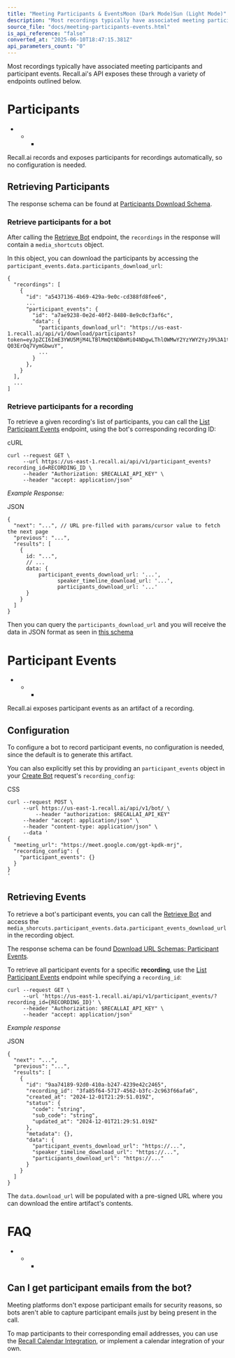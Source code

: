 ```yaml
---
title: "Meeting Participants & EventsMoon (Dark Mode)Sun (Light Mode)"
description: "Most recordings typically have associated meeting participants and participant events. Recall.ai's API exposes these through a variety of endpoints outlined below. Participants Recall.ai records and exposes participants for recordings automatically, so no configuration is needed. Retrieving Particip..."
source_file: "docs/meeting-participants-events.html"
is_api_reference: "false"
converted_at: "2025-06-10T18:47:15.381Z"
api_parameters_count: "0"
---
```

Most recordings typically have associated meeting participants and participant events. Recall.ai's API exposes these through a variety of endpoints outlined below.

# Participants

[](#participants)
- * *

Recall.ai records and exposes participants for recordings automatically, so no configuration is needed.

## Retrieving Participants

[](#retrieving-participants)

The response schema can be found at [Participants Download Schema](/docs/download-urls#json-participant-download-url.md).

### Retrieve participants for a bot

[](#retrieve-participants-for-a-bot)

After calling the [Retrieve Bot](/reference/bot_retrieve.md) endpoint, the `recordings` in the response will contain a `media_shortcuts` object.

In this object, you can download the participants by accessing the `participant_events.data.participants_download_url`:

```
{
  "recordings": [
    {
      "id": "a5437136-4b69-429a-9e0c-cd388fd8fee6",
      ...
      "participant_events": {
        "id": "a7ae9238-0e2d-40f2-8480-8e9c0cf3af6c",
        "data": {
          "participants_download_url": "https://us-east-1.recall.ai/api/v1/download/participants?token=eyJpZCI6ImE3YWU5MjM4LTBlMmQtNDBmMi04NDgwLThlOWMwY2YzYWY2YyJ9%3A1tOqjv%3AapjfmYtSltJrroNgtl0RORSrwP-Q03ErOq7VymGbwuY",
          ...
        }
      },
    }
  ],
  ...
]

```

### Retrieve participants for a recording

[](#retrieve-participants-for-a-recording)

To retrieve a given recording's list of participants, you can call the [List Participant Events](/reference/participant_events_list.md) endpoint, using the bot's corresponding recording ID:

cURL

```
curl --request GET \
     --url https://us-east-1.recall.ai/api/v1/participant_events?recording_id=RECORDING_ID \
     --header "Authorization: $RECALLAI_API_KEY" \
     --header "accept: application/json"

```

*Example Response:*

JSON

```
{
  "next": "...", // URL pre-filled with params/cursor value to fetch the next page
  "previous": "...",
  "results": [
    {
      id: "...",
      // ...
      data: {
	      participant_events_download_url: '...',
				speaker_timeline_download_url: '...',
				participants_download_url: '...'
      }
    }
  ]
}

```

Then you can query the `participants_download_url` and you will receive the data in JSON format as seen in [this schema](/docs/download-schemas#json-participant-download-url.md)

# Participant Events

[](#participant-events)
- * *

Recall.ai exposes participant events as an artifact of a recording.

## Configuration

[](#configuration)

To configure a bot to record participant events, no configuration is needed, since the default is to generate this artifact.

You can also explicitly set this by providing an `participant_events` object in your [Create Bot](/reference/bot_create.md) request's `recording_config`:

CSS

```
curl --request POST \
     --url https://us-east-1.recall.ai/api/v1/bot/ \
		 --header "authorization: $RECALLAI_API_KEY"
     --header "accept: application/json" \
     --header "content-type: application/json" \
     --data '
{
  "meeting_url": "https://meet.google.com/ggt-kpdk-mrj",
  "recording_config": {
    "participant_events": {}
  }
}
'

```

## Retrieving Events

[](#retrieving-events)

To retrieve a bot's participant events, you can call the [Retrieve Bot](/reference/bot_retrieve.md) and access the `media_shorcuts.participant_events.data.participant_events_download_url` in the recording object.

The response schema can be found [Download URL Schemas: Participant Events](/docs/download-urls#json-participant-event-download-url.md).

To retrieve all participant events for a specific **recording**, use the [List Participant Events](/reference/participant_events_list.md) endpoint while specifying a `recording_id`:

```
curl --request GET \
     --url 'https://us-east-1.recall.ai/api/v1/participant_events/?recording_id={RECORDING_ID}' \
     --header "Authorization: $RECALLAI_API_KEY" \
     --header "accept: application/json"

```

*Example response*

JSON

```
{
  "next": "...",
  "previous": "...",
  "results": [
    {
      "id": "9aa74189-92d0-410a-b247-4239e42c2465",
      "recording_id": "3fa85f64-5717-4562-b3fc-2c963f66afa6",
      "created_at": "2024-12-01T21:29:51.019Z",
      "status": {
        "code": "string",
        "sub_code": "string",
        "updated_at": "2024-12-01T21:29:51.019Z"
      },
      "metadata": {},
      "data": {
        "participant_events_download_url": "https://...",
        "speaker_timeline_download_url": "https://...",
        "participants_download_url": "https://..."
      }
    }
  ]
}

```

The `data.download_url` will be populated with a pre-signed URL where you can download the entire artifact's contents.



# FAQ

[](#faq)
- * *

## Can I get participant emails from the bot?

[](#can-i-get-participant-emails-from-the-bot)

Meeting platforms don't expose participant emails for security reasons, so bots aren't able to capture participant emails just by being present in the call.

To map participants to their corresponding email addresses, you can use the [Recall Calendar Integration](/docs/calendar-integration.md), or implement a calendar integration of your own.
